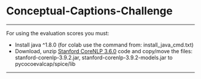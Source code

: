 # Conceptual-Captions-Challenge

---

For using the evaluation scores you must:
* Install java  ^1.8.0 (for colab use the command from: install_java_cmd.txt)
* Download, unzip [Stanford CoreNLP 3.6.0](http://stanfordnlp.github.io/CoreNLP/index.html) code and copy/move the files: stanford-corenlp-3.9.2.jar, stanford-corenlp-3.9.2-models.jar to pycocoevalcap/spice/lib

---